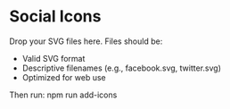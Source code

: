 # Social Icons

Drop your SVG files here. Files should be:
- Valid SVG format
- Descriptive filenames (e.g., facebook.svg, twitter.svg)
- Optimized for web use

Then run: npm run add-icons
